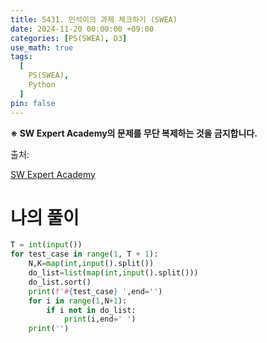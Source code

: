 ```yaml
---
title: 5431. 민석이의 과제 체크하기 (SWEA)
date: 2024-11-20 00:00:00 +09:00
categories: [PS(SWEA), D3]
use_math: true
tags:
  [
    PS(SWEA),
    Python
  ]
pin: false
---
```


**※ SW Expert Academy의 문제를 무단 복제하는 것을 금지합니다.**

출처: 

[SW Expert Academy](https://swexpertacademy.com/main/code/problem/problemDetail.do?problemLevel=3&contestProbId=AWVl3rWKDBYDFAXm&categoryId=AWVl3rWKDBYDFAXm&categoryType=CODE&problemTitle=&orderBy=INQUERY_COUNT&selectCodeLang=PYTHON&select-1=3&pageSize=10&pageIndex=4)

# 나의 풀이

```python
T = int(input())
for test_case in range(1, T + 1):
    N,K=map(int,input().split())
    do_list=list(map(int,input().split()))
    do_list.sort()
    print(f'#{test_case} ',end='')
    for i in range(1,N+1):
        if i not in do_list:
            print(i,end=' ')
    print('')
```